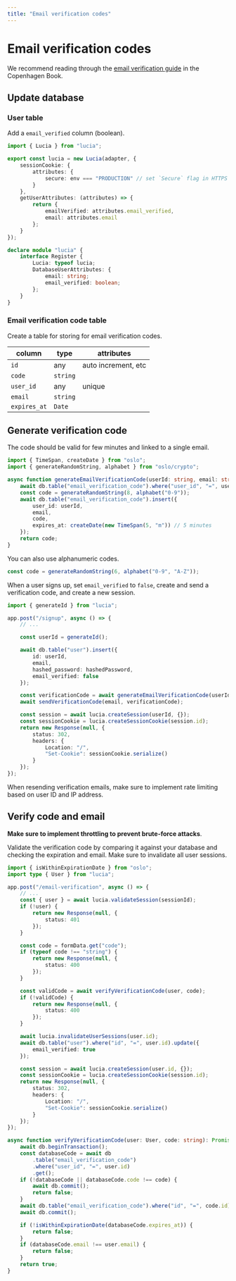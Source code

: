 ```yaml
---
title: "Email verification codes"
---
```


# Email verification codes

We recommend reading through the [email verification guide](https://thecopenhagenbook.com/email-verification) in the Copenhagen Book.

## Update database

### User table

Add a `email_verified` column (boolean).

```ts
import { Lucia } from "lucia";

export const lucia = new Lucia(adapter, {
	sessionCookie: {
		attributes: {
			secure: env === "PRODUCTION" // set `Secure` flag in HTTPS
		}
	},
	getUserAttributes: (attributes) => {
		return {
			emailVerified: attributes.email_verified,
			email: attributes.email
		};
	}
});

declare module "lucia" {
	interface Register {
		Lucia: typeof lucia;
		DatabaseUserAttributes: {
			email: string;
			email_verified: boolean;
		};
	}
}
```

### Email verification code table

Create a table for storing for email verification codes.

| column       | type     | attributes          |
| ------------ | -------- | ------------------- |
| `id`         | any      | auto increment, etc |
| `code`       | `string` |                     |
| `user_id`    | any      | unique              |
| `email`      | `string` |                     |
| `expires_at` | `Date`   |                     |

## Generate verification code

The code should be valid for few minutes and linked to a single email.

```ts
import { TimeSpan, createDate } from "oslo";
import { generateRandomString, alphabet } from "oslo/crypto";

async function generateEmailVerificationCode(userId: string, email: string): Promise<string> {
	await db.table("email_verification_code").where("user_id", "=", userId).deleteAll();
	const code = generateRandomString(8, alphabet("0-9"));
	await db.table("email_verification_code").insert({
		user_id: userId,
		email,
		code,
		expires_at: createDate(new TimeSpan(5, "m")) // 5 minutes
	});
	return code;
}
```

You can also use alphanumeric codes.

```ts
const code = generateRandomString(6, alphabet("0-9", "A-Z"));
```

When a user signs up, set `email_verified` to `false`, create and send a verification code, and create a new session.

```ts
import { generateId } from "lucia";

app.post("/signup", async () => {
	// ...

	const userId = generateId();

	await db.table("user").insert({
		id: userId,
		email,
		hashed_password: hashedPassword,
		email_verified: false
	});

	const verificationCode = await generateEmailVerificationCode(userId, email);
	await sendVerificationCode(email, verificationCode);

	const session = await lucia.createSession(userId, {});
	const sessionCookie = lucia.createSessionCookie(session.id);
	return new Response(null, {
		status: 302,
		headers: {
			Location: "/",
			"Set-Cookie": sessionCookie.serialize()
		}
	});
});
```

When resending verification emails, make sure to implement rate limiting based on user ID and IP address.

## Verify code and email

**Make sure to implement throttling to prevent brute-force attacks**.

Validate the verification code by comparing it against your database and checking the expiration and email. Make sure to invalidate all user sessions.

```ts
import { isWithinExpirationDate } from "oslo";
import type { User } from "lucia";

app.post("/email-verification", async () => {
	// ...
	const { user } = await lucia.validateSession(sessionId);
	if (!user) {
		return new Response(null, {
			status: 401
		});
	}

	const code = formData.get("code");
	if (typeof code !== "string") {
		return new Response(null, {
			status: 400
		});
	}

	const validCode = await verifyVerificationCode(user, code);
	if (!validCode) {
		return new Response(null, {
			status: 400
		});
	}

	await lucia.invalidateUserSessions(user.id);
	await db.table("user").where("id", "=", user.id).update({
		email_verified: true
	});

	const session = await lucia.createSession(user.id, {});
	const sessionCookie = lucia.createSessionCookie(session.id);
	return new Response(null, {
		status: 302,
		headers: {
			Location: "/",
			"Set-Cookie": sessionCookie.serialize()
		}
	});
});

async function verifyVerificationCode(user: User, code: string): Promise<boolean> {
	await db.beginTransaction();
	const databaseCode = await db
		.table("email_verification_code")
		.where("user_id", "=", user.id)
		.get();
	if (!databaseCode || databaseCode.code !== code) {
		await db.commit();
		return false;
	}
	await db.table("email_verification_code").where("id", "=", code.id).delete();
	await db.commit();

	if (!isWithinExpirationDate(databaseCode.expires_at)) {
		return false;
	}
	if (databaseCode.email !== user.email) {
		return false;
	}
	return true;
}
```
